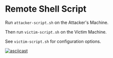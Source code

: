 # Remote Shell Script

Run `attacker-script.sh` on the Attacker's Machine.

Then run `victim-script.sh` on the Victim Machine.

See `victim-script.sh` for configuration options.

[![asciicast](https://asciinema.org/a/y7GvwdWu9CNA8Vjh3WdzRzMpR.svg)](https://asciinema.org/a/y7GvwdWu9CNA8Vjh3WdzRzMpR)
